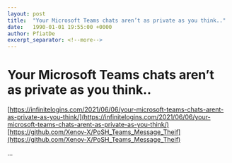 ```yaml
---
layout: post
title:  "Your Microsoft Teams chats aren’t as private as you think.."
date:   1990-01-01 19:55:00 +0000
author: PfiatDe
excerpt_separator: <!--more-->
---
```


# Your Microsoft Teams chats aren’t as private as you think..
[https://infinitelogins.com/2021/06/06/your-microsoft-teams-chats-arent-as-private-as-you-think/](https://infinitelogins.com/2021/06/06/your-microsoft-teams-chats-arent-as-private-as-you-think/)
[https://github.com/Xenov-X/PoSH_Teams_Message_Theif](https://github.com/Xenov-X/PoSH_Teams_Message_Theif)

...
<!--more-->
